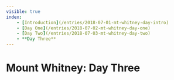 ```yaml
---
visible: true
index: 
	- [Introduction](/entries/2018-07-01-mt-whitney-day-intro)
	- [Day One](/entries/2018-07-02-mt-whitney-day-one)
	- [Day Two](/entries/2018-07-03-mt-whitney-day-two)
	- **Day Three**
---
```


# Mount Whitney: Day Three

